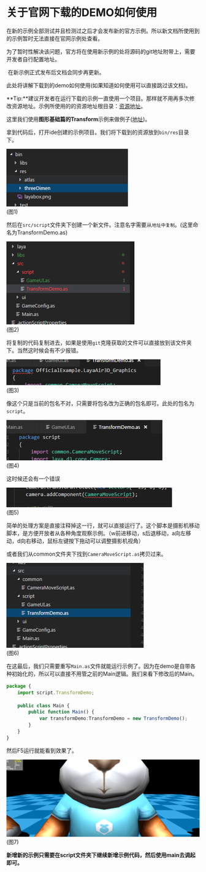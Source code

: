 # 	关于官网下载的DEMO如何使用

​	在新的示例全部测试并且检测过之后才会发布新的官方示例。所以新文档所使用到的示例暂时无法直接在官网示例处查看。

​	为了暂时性解决该问题，官方将在使用新示例的处将源码的git地址附带上，需要开发者自行配置地址。

​	在新示例正式发布后文档会同步再更新。

此处将讲解下载到的demo如何使用(如果知道如何使用可以直接跳过该文档)。

**Tip:**建议开发者在运行下载的示例一直使用一个项目。那样就不用再多次修改资源地址。示例所使用的的资源地址根目录：[资源地址](<https://github.com/layabox/layaair-demo/tree/master/h5/res/threeDimen>)。

这里我们使用**图形基础篇的Transform**示例来做例子([地址](<https://github.com/layabox/layaair-demo/blob/master/h5/3d/as/LayaAir3D_Sprite3D/TransformDemo.as>))。

拿到代码后，打开ide创建的示例项目。我们将下载到的资源放到`bin/res`目录下。

![](img/1.png)<br>(图1)

然后在`src/script`文件夹下创建一个新文件。注意名字需要从`地址中复制`。(这里命名为TransformDemo.as)

![](img/2.png)<br>(图2)

将复制的代码复制进去，如果是使用`git`克隆获取的文件可以直接放到该文件夹下。当然这时候会有不少报错。

![](img/3.png)<br>(图3)

像这个只是当前的包名不对，只需要将包名改为正确的包名即可。此处的包名为`script`。

![](img/4.png)<br>(图4)

这时候还会有一个错误

![](img/5.png)<br>(图5)

简单的处理方案是直接注释掉这一行，就可以直接运行了。这个脚本是摄影机移动脚本，是方便开放者从各种角度观察示例。（w前进移动，s后退移动，a向左移动，d向右移动，鼠标左键按下拖动可以调整摄影机视角）

或者我们从common文件夹下找到`CameraMoveScript.as`拷贝过来。

![](img/6.png)<br>(图6)

在这最后，我们只需要重写`Main.as`文件就能运行示例了。因为在demo是自带各种初始化的，所以可以直接不用管之前的Main逻辑。我们来看下修改后的Main。

```typescript
package {
	import script.TransformDemo;

	public class Main {
		public function Main() {
			var transformDemo:TransformDemo = new TransformDemo();
		}
	}
}
```

然后F5运行就能看到效果了。

![](img/7.png)<br>(图7)

**新增新的示例只需要在script文件夹下继续新增示例代码，然后使用main去调起即可。**